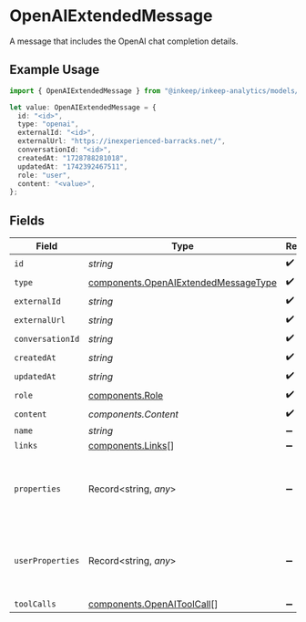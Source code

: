# OpenAIExtendedMessage

A message that includes the OpenAI chat completion details.

## Example Usage

```typescript
import { OpenAIExtendedMessage } from "@inkeep/inkeep-analytics/models/components";

let value: OpenAIExtendedMessage = {
  id: "<id>",
  type: "openai",
  externalId: "<id>",
  externalUrl: "https://inexperienced-barracks.net/",
  conversationId: "<id>",
  createdAt: "1728788281018",
  updatedAt: "1742392467511",
  role: "user",
  content: "<value>",
};
```

## Fields

| Field                                                                                        | Type                                                                                         | Required                                                                                     | Description                                                                                  |
| -------------------------------------------------------------------------------------------- | -------------------------------------------------------------------------------------------- | -------------------------------------------------------------------------------------------- | -------------------------------------------------------------------------------------------- |
| `id`                                                                                         | *string*                                                                                     | :heavy_check_mark:                                                                           | N/A                                                                                          |
| `type`                                                                                       | [components.OpenAIExtendedMessageType](../../models/components/openaiextendedmessagetype.md) | :heavy_check_mark:                                                                           | N/A                                                                                          |
| `externalId`                                                                                 | *string*                                                                                     | :heavy_check_mark:                                                                           | N/A                                                                                          |
| `externalUrl`                                                                                | *string*                                                                                     | :heavy_check_mark:                                                                           | N/A                                                                                          |
| `conversationId`                                                                             | *string*                                                                                     | :heavy_check_mark:                                                                           | N/A                                                                                          |
| `createdAt`                                                                                  | *string*                                                                                     | :heavy_check_mark:                                                                           | N/A                                                                                          |
| `updatedAt`                                                                                  | *string*                                                                                     | :heavy_check_mark:                                                                           | N/A                                                                                          |
| `role`                                                                                       | [components.Role](../../models/components/role.md)                                           | :heavy_check_mark:                                                                           | N/A                                                                                          |
| `content`                                                                                    | *components.Content*                                                                         | :heavy_check_mark:                                                                           | N/A                                                                                          |
| `name`                                                                                       | *string*                                                                                     | :heavy_minus_sign:                                                                           | N/A                                                                                          |
| `links`                                                                                      | [components.Links](../../models/components/links.md)[]                                       | :heavy_minus_sign:                                                                           | N/A                                                                                          |
| `properties`                                                                                 | Record<string, *any*>                                                                        | :heavy_minus_sign:                                                                           | A customizable collection of custom properties or attributes.                                |
| `userProperties`                                                                             | Record<string, *any*>                                                                        | :heavy_minus_sign:                                                                           | A customizable collection of custom properties or attributes.                                |
| `toolCalls`                                                                                  | [components.OpenAIToolCall](../../models/components/openaitoolcall.md)[]                     | :heavy_minus_sign:                                                                           | N/A                                                                                          |